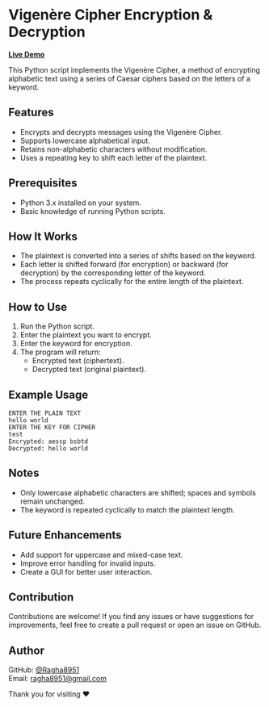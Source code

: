 # Vigenère Cipher Encryption & Decryption

[**Live Demo**](https://colab.research.google.com/drive/1eeHybWrEzEAnIiZinPKc-BltalDHGggR?usp=sharing)

This Python script implements the Vigenère Cipher, a method of encrypting alphabetic text using a series of Caesar ciphers based on the letters of a keyword.

## Features

- Encrypts and decrypts messages using the Vigenère Cipher.
- Supports lowercase alphabetical input.
- Retains non-alphabetic characters without modification.
- Uses a repeating key to shift each letter of the plaintext.

## Prerequisites

- Python 3.x installed on your system.
- Basic knowledge of running Python scripts.

## How It Works

- The plaintext is converted into a series of shifts based on the keyword.
- Each letter is shifted forward (for encryption) or backward (for decryption) by the corresponding letter of the keyword.
- The process repeats cyclically for the entire length of the plaintext.

## How to Use

1. Run the Python script.
2. Enter the plaintext you want to encrypt.
3. Enter the keyword for encryption.
4. The program will return:
   - Encrypted text (ciphertext).
   - Decrypted text (original plaintext).

## Example Usage

```
ENTER THE PLAIN TEXT
hello world
ENTER THE KEY FOR CIPHER
test
Encrypted: aessp bsbtd
Decrypted: hello world
```

## Notes

- Only lowercase alphabetic characters are shifted; spaces and symbols remain unchanged.
- The keyword is repeated cyclically to match the plaintext length.

## Future Enhancements

- Add support for uppercase and mixed-case text.
- Improve error handling for invalid inputs.
- Create a GUI for better user interaction.

## Contribution

Contributions are welcome! If you find any issues or have suggestions for improvements, feel free to create a pull request or open an issue on GitHub.

## Author

GitHub: [@Ragha8951](https://github.com/Ragha8951)  
Email: [ragha8951@gmail.com](mailto:ragha8951@gmail.com)

Thank you for visiting ❤️

